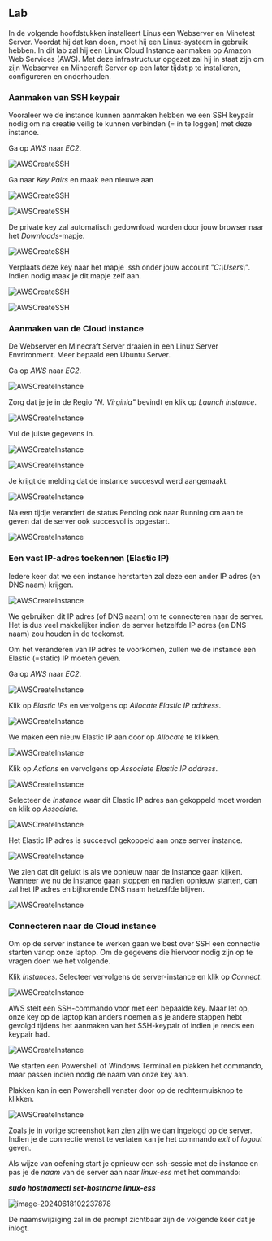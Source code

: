 ## Lab <!-- {docsify-ignore} -->

In de volgende hoofdstukken installeert Linus een Webserver en Minetest Server. Voordat hij dat kan doen, moet hij een Linux-systeem in gebruik hebben. In dit lab zal hij een Linux Cloud Instance aanmaken op Amazon Web Services (AWS). Met deze infrastructuur opgezet zal hij in staat zijn om zijn Webserver en Minecraft Server op een later tijdstip te installeren, configureren en onderhouden. 

### Aanmaken van SSH keypair  

Vooraleer we de instance kunnen aanmaken hebben we een SSH keypair nodig om na creatie veilig te kunnen verbinden (= in te loggen) met deze instance.

Ga op *AWS* naar *EC2*.

![AWSCreateSSH](../images/01/02_lab/AWSCreateSSH_0_Compute.png)

Ga naar *Key Pairs* en maak een nieuwe aan

![AWSCreateSSH](../images/01/02_lab/AWSCreateSSH_1_KeyPairs.png)

![AWSCreateSSH](../images/01/02_lab/AWSCreateSSH_2_CreateKeyPair.png)

De private key zal automatisch gedownload worden door jouw browser naar het *Downloads*-mapje.

![AWSCreateSSH](../images/01/02_lab/AWSCreateSSH_3_KeyPairCreated.png)

Verplaats deze key naar het mapje .ssh onder jouw account *"C:\Users\\<jouw loginnaam>"*. Indien nodig maak je dit mapje zelf aan.

![AWSCreateSSH](../images/01/02_lab/AWSCreateSSH_4_KeyPairCut.png)

![AWSCreateSSH](../images/01/02_lab/AWSCreateSSH_5_KeyPairPaste.png)



### Aanmaken van de Cloud instance 

De Webserver en Minecraft Server draaien in een Linux Server Envrironment. Meer bepaald een Ubuntu Server.   

Ga op *AWS* naar *EC2*.

![AWSCreateInstance](../images/01/02_lab/AWSCreateInstance_0_Compute.png)

Zorg dat je je in de Regio *"N. Virginia"* bevindt en klik op *Launch instance*.

![AWSCreateInstance](../images/01/02_lab/AWSCreateInstance_1_LaunchInstance.png)

Vul de juiste gegevens in.

![AWSCreateInstance](../images/01/02_lab/AWSCreateInstance_2_InstanceSettings_1.png)

![AWSCreateInstance](../images/01/02_lab/AWSCreateInstance_2_InstanceSettings_2.png)

Je krijgt de melding dat de instance succesvol werd aangemaakt.

![AWSCreateInstance](../images/01/02_lab/AWSCreateInstance_3_SuccesFullInitiated.png)

Na een tijdje verandert de status Pending ook naar Running om aan te geven dat de server ook succesvol is  opgestart.

![AWSCreateInstance](../images/01/02_lab/AWSCreateInstance_4_RunningState.png)



### Een vast IP-adres toekennen (Elastic IP)

Iedere keer dat we een instance herstarten zal deze een ander IP adres (en DNS naam) krijgen. 

![AWSCreateInstance](../images/01/02_lab/AWSElasticIP_0_IPChange.png)





We gebruiken dit IP adres (of DNS naam) om te connecteren naar de server. Het is dus veel makkelijker indien de server hetzelfde IP adres (en DNS naam) zou houden in de toekomst. 

Om het veranderen van IP adres te voorkomen, zullen we de instance een Elastic (=static) IP moeten geven.

Ga op *AWS* naar *EC2*.

![AWSCreateInstance](../images/01/02_lab/AWSElasticIP_1_Compute.png)



Klik op *Elastic IPs* en vervolgens op *Allocate Elastic IP address*.

![AWSCreateInstance](../images/01/02_lab/AWSElasticIP_2_AllocateElasticIP.png)



We maken een nieuw Elastic IP aan door op *Allocate* te klikken.

![AWSCreateInstance](../images/01/02_lab/AWSElasticIP_3_CreateElasticIP.png)



Klik op *Actions* en vervolgens op *Associate Elastic IP address*.

![AWSCreateInstance](../images/01/02_lab/AWSElasticIP_4_AssociateElasticIP.png)



Selecteer de *Instance* waar dit Elastic IP adres aan gekoppeld moet worden en klik op *Associate*.

![AWSCreateInstance](../images/01/02_lab/AWSElasticIP_5_Associate.png)



Het Elastic IP adres is succesvol gekoppeld aan onze server instance.

![AWSCreateInstance](../images/01/02_lab/AWSElasticIP_6_Success.png)

We zien dat dit gelukt is als we opnieuw naar de Instance gaan kijken. Wanneer we nu de instance gaan stoppen en nadien opnieuw starten, dan zal het IP adres en bijhorende DNS naam hetzelfde blijven.

![AWSCreateInstance](../images/01/02_lab/AWSElasticIP_7_Success_2.png)







### Connecteren naar de Cloud instance

Om op de server instance te werken gaan we best over SSH een connectie starten vanop onze laptop. Om de gegevens die hiervoor nodig zijn op te vragen doen we het volgende.

Klik *Instances*. Selecteer vervolgens de server-instance en klik op *Connect*.

![AWSCreateInstance](../images/01/02_lab/AWSConnectInstance_0_Connect.png)





AWS stelt een SSH-commando voor met een bepaalde key. 
Maar let op, onze key op de laptop kan anders noemen als je andere stappen hebt gevolgd tijdens het aanmaken van het SSH-keypair of indien je reeds een keypair had.

![AWSCreateInstance](../images/01/02_lab/AWSConnectInstance_1_CopyCommand.png)





We starten een Powershell of Windows Terminal en plakken het commando, maar passen indien nodig de naam van onze key aan.

Plakken kan in een Powershell venster door op de rechtermuisknop te klikken.

![AWSCreateInstance](../images/01/02_lab/AWSConnectInstance_2_Connect_Logout.png)

Zoals je in vorige screenshot kan zien zijn we dan ingelogd op de server. Indien je de connectie wenst te verlaten kan je het commando *exit* of *logout* geven.





Als wijze van oefening start je opnieuw een ssh-sessie met de instance en pas je de *naam* van de server aan naar *linux-ess* met het commando:

***sudo hostnamectl set-hostname linux-ess***



![image-20240618102237878](../images/03/image-20240618102237878.png)

De naamswijziging zal in de prompt zichtbaar zijn de volgende keer dat je inlogt.